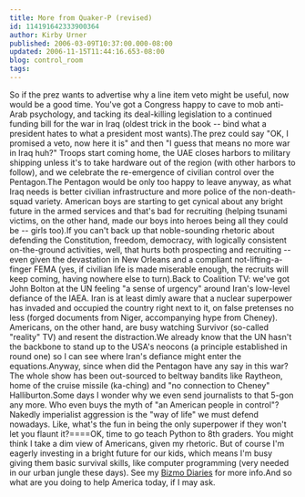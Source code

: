 ```yaml
---
title: More from Quaker-P (revised)
id: 114191642333900364
author: Kirby Urner
published: 2006-03-09T10:37:00.000-08:00
updated: 2006-11-15T11:44:16.653-08:00
blog: control_room
tags: 
---
```


So if the prez wants to advertise why a line item veto might be useful, now would be a good time.  You've got a Congress happy to cave to mob anti-Arab psychology, and tacking its deal-killing legislation to a continued funding bill for the war in Iraq (oldest trick in the book -- bind what a president hates to what a president most wants).The prez could say "OK, I promised a veto, now here it is" and then "I guess that means no more war in Iraq huh?"  Troops start coming home, the UAE closes harbors to military shipping unless it's to take hardware out of the region (with other harbors to follow), and we celebrate the re-emergence of civilian control over the Pentagon.The Pentagon would be only too happy to leave anyway, as what Iraq needs is better civilian infrastructure and more police of the non-death-squad variety.  American boys are starting to get cynical about any bright future in the armed services and that's bad for recruiting (helping tsunami victims, on the other hand, made our boys into heroes being all they could be -- girls too).If you can't back up that noble-sounding rhetoric about defending the Constitution, freedom, democracy, with logically consistent on-the-ground activities, well, that hurts both prospecting and recruiting -- even given the devastation in New Orleans and a compliant not-lifting-a-finger FEMA (yes, if civilian life is made miserable enough, the recruits will keep coming, having nowhere else to turn).Back to Coalition TV: we've got John Bolton at the UN feeling "a sense of urgency" around Iran's low-level defiance of the IAEA.  Iran is at least dimly aware that a nuclear superpower has invaded and occupied the country right next to it, on false pretenses no less (forged documents from Niger, accompanying hype from Cheney).  Americans, on the other hand, are busy watching Survivor (so-called "reality" TV) and resent the distraction.We already know that the UN hasn't the backbone to stand up to the USA's neocons (a principle established in round one) so I can see where Iran's defiance might enter the equations.Anyway, since when did the Pentagon have any say in this war?  The whole show has been out-sourced to beltway bandits like Raytheon, home of the cruise missile (ka-ching) and "no connection to Cheney" Halliburton.Some days I wonder why we even send journalists to that 5-gon any more.  Who even buys the myth of "an American people in control"?  Nakedly imperialist aggression is the "way of life" we must defend nowadays.  Like, what's the fun in being the only superpower if they won't let you flaunt it?====OK, time to go teach Python to 8th graders.  You might think I take a dim view of Americans, given my rhetoric.  But of course I'm eagerly investing in a bright future for our kids, which means I'm busy giving them basic survival skills, like computer programming (very needed in our urban jungle these days).  See my [Bizmo Diaries](http://mybizmo.blogspot.com/) for more info.And so what are you doing to help America today, if I may ask.